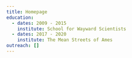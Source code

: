 ```yaml
---
title: Homepage
education:
  - dates: 2009 - 2015
    institute: School for Wayward Scientists
  - dates: 2017 - 2020
    institute: The Mean Streets of Ames
outreach: []
---
```


